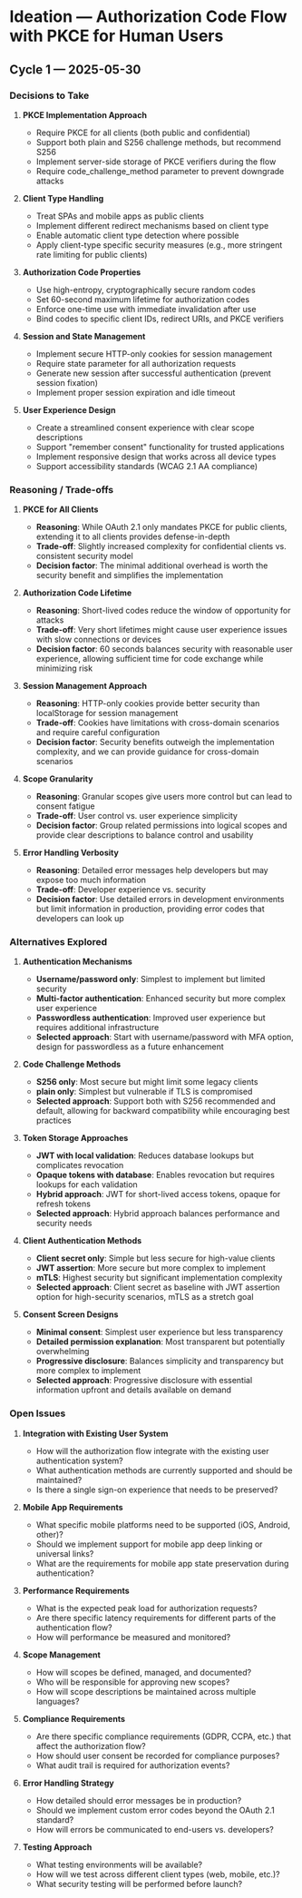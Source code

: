 # Ideation — Authorization Code Flow with PKCE for Human Users

## Cycle 1 — 2025-05-30

### Decisions to Take

1. **PKCE Implementation Approach**
   - Require PKCE for all clients (both public and confidential)
   - Support both plain and S256 challenge methods, but recommend S256
   - Implement server-side storage of PKCE verifiers during the flow
   - Require code_challenge_method parameter to prevent downgrade attacks

2. **Client Type Handling**
   - Treat SPAs and mobile apps as public clients
   - Implement different redirect mechanisms based on client type
   - Enable automatic client type detection where possible
   - Apply client-type specific security measures (e.g., more stringent rate limiting for public clients)

3. **Authorization Code Properties**
   - Use high-entropy, cryptographically secure random codes
   - Set 60-second maximum lifetime for authorization codes
   - Enforce one-time use with immediate invalidation after use
   - Bind codes to specific client IDs, redirect URIs, and PKCE verifiers

4. **Session and State Management**
   - Implement secure HTTP-only cookies for session management
   - Require state parameter for all authorization requests
   - Generate new session after successful authentication (prevent session fixation)
   - Implement proper session expiration and idle timeout

5. **User Experience Design**
   - Create a streamlined consent experience with clear scope descriptions
   - Support "remember consent" functionality for trusted applications
   - Implement responsive design that works across all device types
   - Support accessibility standards (WCAG 2.1 AA compliance)

### Reasoning / Trade-offs

1. **PKCE for All Clients**
   - **Reasoning**: While OAuth 2.1 only mandates PKCE for public clients, extending it to all clients provides defense-in-depth
   - **Trade-off**: Slightly increased complexity for confidential clients vs. consistent security model
   - **Decision factor**: The minimal additional overhead is worth the security benefit and simplifies the implementation

2. **Authorization Code Lifetime**
   - **Reasoning**: Short-lived codes reduce the window of opportunity for attacks
   - **Trade-off**: Very short lifetimes might cause user experience issues with slow connections or devices
   - **Decision factor**: 60 seconds balances security with reasonable user experience, allowing sufficient time for code exchange while minimizing risk

3. **Session Management Approach**
   - **Reasoning**: HTTP-only cookies provide better security than localStorage for session management
   - **Trade-off**: Cookies have limitations with cross-domain scenarios and require careful configuration
   - **Decision factor**: Security benefits outweigh the implementation complexity, and we can provide guidance for cross-domain scenarios

4. **Scope Granularity**
   - **Reasoning**: Granular scopes give users more control but can lead to consent fatigue
   - **Trade-off**: User control vs. user experience simplicity
   - **Decision factor**: Group related permissions into logical scopes and provide clear descriptions to balance control and usability

5. **Error Handling Verbosity**
   - **Reasoning**: Detailed error messages help developers but may expose too much information
   - **Trade-off**: Developer experience vs. security
   - **Decision factor**: Use detailed errors in development environments but limit information in production, providing error codes that developers can look up

### Alternatives Explored

1. **Authentication Mechanisms**
   - **Username/password only**: Simplest to implement but limited security
   - **Multi-factor authentication**: Enhanced security but more complex user experience
   - **Passwordless authentication**: Improved user experience but requires additional infrastructure
   - **Selected approach**: Start with username/password with MFA option, design for passwordless as a future enhancement

2. **Code Challenge Methods**
   - **S256 only**: Most secure but might limit some legacy clients
   - **plain only**: Simplest but vulnerable if TLS is compromised
   - **Selected approach**: Support both with S256 recommended and default, allowing for backward compatibility while encouraging best practices

3. **Token Storage Approaches**
   - **JWT with local validation**: Reduces database lookups but complicates revocation
   - **Opaque tokens with database**: Enables revocation but requires lookups for each validation
   - **Hybrid approach**: JWT for short-lived access tokens, opaque for refresh tokens
   - **Selected approach**: Hybrid approach balances performance and security needs

4. **Client Authentication Methods**
   - **Client secret only**: Simple but less secure for high-value clients
   - **JWT assertion**: More secure but more complex to implement
   - **mTLS**: Highest security but significant implementation complexity
   - **Selected approach**: Client secret as baseline with JWT assertion option for high-security scenarios, mTLS as a stretch goal

5. **Consent Screen Designs**
   - **Minimal consent**: Simplest user experience but less transparency
   - **Detailed permission explanation**: Most transparent but potentially overwhelming
   - **Progressive disclosure**: Balances simplicity and transparency but more complex to implement
   - **Selected approach**: Progressive disclosure with essential information upfront and details available on demand

### Open Issues

1. **Integration with Existing User System**
   - How will the authorization flow integrate with the existing user authentication system?
   - What authentication methods are currently supported and should be maintained?
   - Is there a single sign-on experience that needs to be preserved?

2. **Mobile App Requirements**
   - What specific mobile platforms need to be supported (iOS, Android, other)?
   - Should we implement support for mobile app deep linking or universal links?
   - What are the requirements for mobile app state preservation during authentication?

3. **Performance Requirements**
   - What is the expected peak load for authorization requests?
   - Are there specific latency requirements for different parts of the authentication flow?
   - How will performance be measured and monitored?

4. **Scope Management**
   - How will scopes be defined, managed, and documented?
   - Who will be responsible for approving new scopes?
   - How will scope descriptions be maintained across multiple languages?

5. **Compliance Requirements**
   - Are there specific compliance requirements (GDPR, CCPA, etc.) that affect the authorization flow?
   - How should user consent be recorded for compliance purposes?
   - What audit trail is required for authorization events?

6. **Error Handling Strategy**
   - How detailed should error messages be in production?
   - Should we implement custom error codes beyond the OAuth 2.1 standard?
   - How will errors be communicated to end-users vs. developers?

7. **Testing Approach**
   - What testing environments will be available?
   - How will we test across different client types (web, mobile, etc.)?
   - What security testing will be performed before launch?

